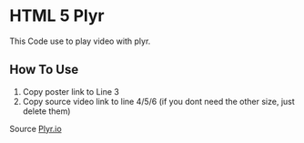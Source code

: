 # HTML 5 Plyr

This Code use to play video with plyr.

## How To Use

1. Copy poster link to Line 3
2. Copy source video link to line 4/5/6 (if you dont need the other size, just delete them)

Source [Plyr.io](https://github.com/sampotts/plyr)
